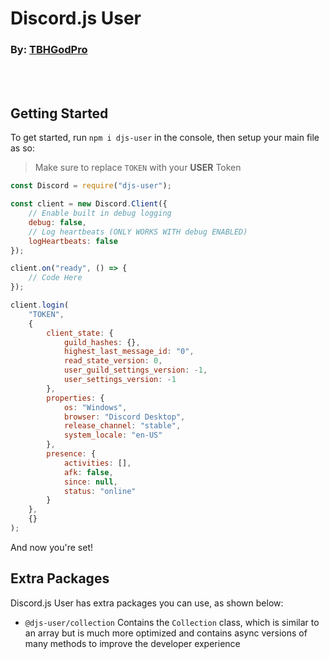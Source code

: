 # Discord.js User

### By: [TBHGodPro](https://github.com/TBHGodPro/)

<br/><br/>

## Getting Started

To get started, run `npm i djs-user` in the console, then setup your main file as so:

> Make sure to replace `TOKEN` with your **USER** Token

```js
const Discord = require("djs-user");

const client = new Discord.Client({
	// Enable built in debug logging
	debug: false,
	// Log heartbeats (ONLY WORKS WITH debug ENABLED)
	logHeartbeats: false
});

client.on("ready", () => {
	// Code Here
});

client.login(
	"TOKEN",
	{
		client_state: {
			guild_hashes: {},
			highest_last_message_id: "0",
			read_state_version: 0,
			user_guild_settings_version: -1,
			user_settings_version: -1
		},
		properties: {
			os: "Windows",
			browser: "Discord Desktop",
			release_channel: "stable",
			system_locale: "en-US"
		},
		presence: {
			activities: [],
			afk: false,
			since: null,
			status: "online"
		}
	},
	{}
);
```

And now you're set!

## Extra Packages

Discord.js User has extra packages you can use, as shown below:

-   `@djs-user/collection` Contains the `Collection` class, which is similar to an array but is much more optimized and contains async versions of many methods to improve the developer experience
